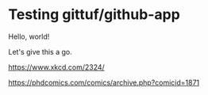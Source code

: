 # Testing gittuf/github-app

Hello, world!

Let's give this a go.

https://www.xkcd.com/2324/

https://phdcomics.com/comics/archive.php?comicid=1871
